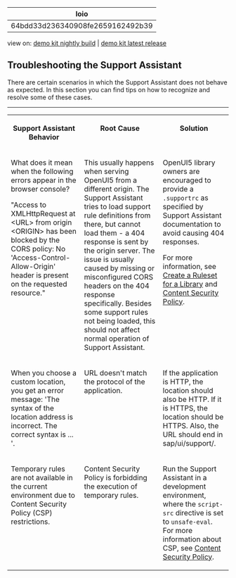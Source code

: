 <!-- loio64bdd33d236340908fe2659162492b39 -->

| loio |
| -----|
| 64bdd33d236340908fe2659162492b39 |

<div id="loio">

view on: [demo kit nightly build](https://sdk.openui5.org/nightly/#/topic/64bdd33d236340908fe2659162492b39) | [demo kit latest release](https://sdk.openui5.org/topic/64bdd33d236340908fe2659162492b39)</div>

## Troubleshooting the Support Assistant

There are certain scenarios in which the Support Assistant does not behave as expected. In this section you can find tips on how to recognize and resolve some of these cases.

***


<table>
<tr>
<th valign="top">

Support Assistant Behavior

</th>
<th valign="top">

Root Cause

</th>
<th valign="top">

Solution

</th>
</tr>
<tr>
<td valign="top">

What does it mean when the following errors appear in the browser console?

"Access to XMLHttpRequest at <URL\> from origin <ORIGIN\> has been blocked by the CORS policy: No 'Access-Control-Allow-Origin' header is present on the requested resource."

</td>
<td valign="top">

This usually happens when serving OpenUI5 from a different origin. The Support Assistant tries to load support rule definitions from there, but cannot load them - a 404 response is sent by the origin server. The issue is usually caused by missing or misconfigured CORS headers on the 404 response specifically. Besides some support rules not being loaded, this should not affect normal operation of Support Assistant.

</td>
<td valign="top">

OpenUI5 library owners are encouraged to provide a `.supportrc` as specified by Support Assistant documentation to avoid causing 404 responses.

For more information, see [Create a Ruleset for a Library](Create_a_Ruleset_for_a_Library_b5a5135.md) and [Content Security Policy](Content_Security_Policy_fe1a6db.md).

</td>
</tr>
<tr>
<td valign="top">

When you choose a custom location, you get an error message: 'The syntax of the location address is incorrect. The correct syntax is ... '.

</td>
<td valign="top">

URL doesn't match the protocol of the application.

</td>
<td valign="top">

If the application is HTTP, the location should also be HTTP. If it is HTTPS, the location should be HTTPS. Also, the URL should end in sap/ui/support/.

</td>
</tr>
<tr>
<td valign="top">

Temporary rules are not available in the current environment due to Content Security Policy \(CSP\) restrictions.

</td>
<td valign="top">

Content Security Policy is forbidding the execution of temporary rules.

</td>
<td valign="top">

Run the Support Assistant in a development environment, where the `script-src` directive is set to `unsafe-eval`. For more information about CSP, see [Content Security Policy](Content_Security_Policy_fe1a6db.md).

</td>
</tr>
</table>

